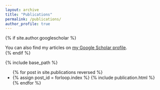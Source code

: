 ```yaml
---
layout: archive
title: "Publications"
permalink: /publications/
author_profile: true
---
```


{% if site.author.googlescholar %}
  <div class="wordwrap">You can also find my articles on <a href="{{site.author.googlescholar}}">my Google Scholar profile</a>.</div>
{% endif %}

{% include base_path %}

<ul>
{% for post in site.publications reversed %}
  <li>
    {% assign post_id = forloop.index %}
    {% include publication.html %}
  </li>
{% endfor %}
</ul>



<script src="https://code.jquery.com/jquery-3.5.1.min.js"></script>
<script>
  $(document).ready(function () {
    $('.content-item').hide();

    $('.btn').click(function () {
      var uniqueID = $(this).data('unique-id');
      var target = '#' + $(this).attr('id') + '-content-' + uniqueID;
      $('.content-item').not(target).hide();
      console.log(target)
      $(target).toggle();
    });
  });
</script>

